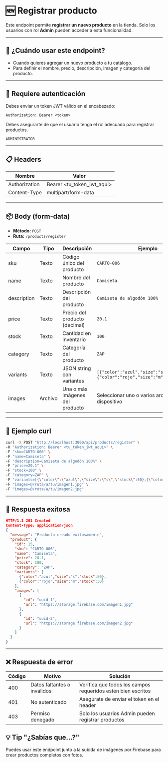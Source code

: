 # 🆕 Registrar producto

Este endpoint permite **registrar un nuevo producto** en la tienda. Solo los usuarios con rol **Admin** pueden acceder a esta funcionalidad.

---

## 🧠 ¿Cuándo usar este endpoint?

- Cuando quieres agregar un nuevo producto a tu catálogo.
- Para definir el nombre, precio, descripción, imagen y categoría del producto.

---

## 🔐 Requiere autenticación

Debes enviar un token JWT válido en el encabezado:

```http
Authorization: Bearer <token>
```

Debes asegurarte de que el usuario tenga el rol adecuado para registrar productos.

```http
ADMINISTRATOR
```

---

## 📋 Headers

| Nombre        | Valor                      |
| ------------- | -------------------------- |
| Authorization | Bearer <tu_token_jwt_aqui> |
| Content-Type  | multipart/form-data        |

---

## 📦 Body (form-data)
- **Método:** `POST`
- **Ruta:** `/products/register`


| Campo       | Tipo    | Descripción                     | Ejemplo                                                                           |
| ----------- | ------- | ------------------------------- | --------------------------------------------------------------------------------- |
| sku         | Texto   | Código único del producto       | `CARTO-006`                                                                       |
| name        | Texto   | Nombre del producto             | `Camiseta`                                                                        |
| description | Texto   | Descripción del producto        | `Camiseta de algodón 100%`                                                        |
| price       | Texto   | Precio del producto (decimal)   | `20.1`                                                                            |
| stock       | Texto   | Cantidad en inventario          | `100`                                                                             |
| category    | Texto   | Categoría del producto          | `ZAP`                                                                             |
| variants    | Texto   | JSON string con variantes       | `[{"color":"azul","size":"s","stock":50},{"color":"rojo","size":"m","stock":30}]` |
| images      | Archivo | Una o más imágenes del producto | Seleccionar uno o varios archivos desde tu dispositivo                            |

---

## 🚀 Ejemplo curl

```bash
curl -X POST "http://localhost:3000/api/products/register" \
-H "Authorization: Bearer <tu_token_jwt_aqui>" \
-F "sku=CARTO-006" \
-F "name=Camiseta" \
-F "description=Camiseta de algodón 100%" \
-F "price=20.1" \
-F "stock=100" \
-F "category=ZAP" \
-F "variants=[{\"color\":\"azul\",\"size\":\"s\",\"stock\":50},{\"color\":\"rojo\",\"size\":\"m\",\"stock\":30}]" \
-F "images=@/ruta/a/tu/imagen1.jpg" \
-F "images=@/ruta/a/tu/imagen2.jpg"
```

--- 

## 📄 Respuesta exitosa

```json
HTTP/1.1 201 Created
Content-Type: application/json
{
  "message": "Producto creado exitosamente",
  "product": {
    "id": 15,
    "sku": "CARTO-006",
    "name": "Camiseta",
    "price": 20.1,
    "stock": 100,
    "category": "ZAP",
    "variants": [
      {"color":"azul","size":"s","stock":50},
      {"color":"rojo","size":"m","stock":30}
    ],
    "images": [
      {
        "id": "uuid-1",
        "url": "https://storage.firebase.com/imagen1.jpg"
      },
      {
        "id": "uuid-2",
        "url": "https://storage.firebase.com/imagen2.jpg"
      }
    ]
  }
}

```

---

## ❌ Respuesta de error

| Código | Motivo                      | Solución                                                     |
| ------ | --------------------------- | ------------------------------------------------------------ |
| 400    | Datos faltantes o inválidos | Verifica que todos los campos requeridos estén bien escritos |
| 401    | No autenticado              | Asegúrate de enviar el token en el header                    |
| 403    | Permiso denegado            | Solo los usuarios Admin pueden registrar productos           |


## 💡 Tip "¿Sabías que...?"
Puedes usar este endpoint junto a la subida de imágenes por Firebase para crear productos completos con fotos.

